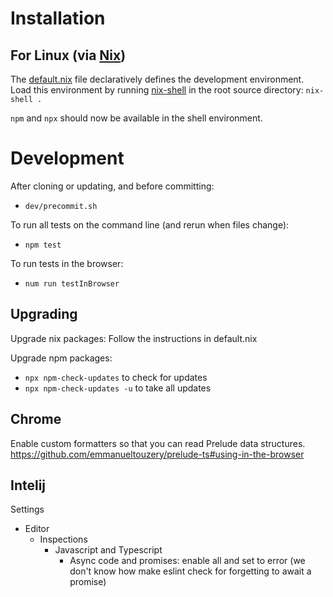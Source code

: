 # Installation

## For Linux (via [Nix](https://github.com/NixOS/nix))

The [default.nix](./default.nix) file declaratively defines the development environment. Load this environment by running [nix-shell](https://nixos.org/nixos/nix-pills/developing-with-nix-shell.html) in the root source directory: `nix-shell .`

`npm` and `npx` should now be available in the shell environment.

# Development

After cloning or updating, and before committing:

- `dev/precommit.sh`

To run all tests on the command line (and rerun when files change):

- `npm test`

To run tests in the browser:

- `num run testInBrowser`

## Upgrading

Upgrade nix packages: Follow the instructions in default.nix

Upgrade npm packages:
- `npx npm-check-updates` to check for updates
- `npx npm-check-updates -u` to take all updates

## Chrome

Enable custom formatters so that you can read Prelude data structures.
https://github.com/emmanueltouzery/prelude-ts#using-in-the-browser

## Intelij

Settings
- Editor
  - Inspections
    - Javascript and Typescript
      - Async code and promises: enable all and set to error (we don't know how
        make eslint check for forgetting to await a promise)
